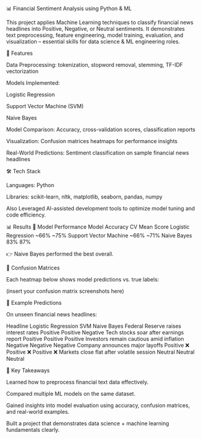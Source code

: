 📊 Financial Sentiment Analysis using Python & ML

This project applies Machine Learning techniques to classify financial news headlines into Positive, Negative, or Neutral sentiments.
It demonstrates text preprocessing, feature engineering, model training, evaluation, and visualization – essential skills for data science & ML engineering roles.

🚀 Features

Data Preprocessing: tokenization, stopword removal, stemming, TF-IDF vectorization

Models Implemented:

Logistic Regression

Support Vector Machine (SVM)

Naive Bayes

Model Comparison: Accuracy, cross-validation scores, classification reports

Visualization: Confusion matrices heatmaps for performance insights

Real-World Predictions: Sentiment classification on sample financial news headlines

🛠️ Tech Stack

Languages: Python

Libraries: scikit-learn, nltk, matplotlib, seaborn, pandas, numpy

Also Leveraged AI-assisted development tools to optimize model tuning and code efficiency.

📊 Results
🔹 Model Performance
Model	Accuracy    	CV Mean Score
Logistic Regression	  ~66%	~75%
Support Vector Machine	~66%	~71%
Naive Bayes	              83%	87%

👉 Naive Bayes performed the best overall.

🔹 Confusion Matrices

Each heatmap below shows model predictions vs. true labels:

(insert your confusion matrix screenshots here)

🔹 Example Predictions

On unseen financial news headlines:

Headline	Logistic Regression	SVM	Naive Bayes
Federal Reserve raises interest rates	Positive	Positive	Negative
Tech stocks soar after earnings report	Positive	Positive	Positive
Investors remain cautious amid inflation	Negative	Negative	Negative
Company announces major layoffs	Positive ❌	Positive ❌	Positive ❌
Markets close flat after volatile session	Neutral	Neutral	Neutral

🎯 Key Takeaways

Learned how to preprocess financial text data effectively.

Compared multiple ML models on the same dataset.

Gained insights into model evaluation using accuracy, confusion matrices, and real-world examples.

Built a project that demonstrates data science + machine learning fundamentals clearly.
